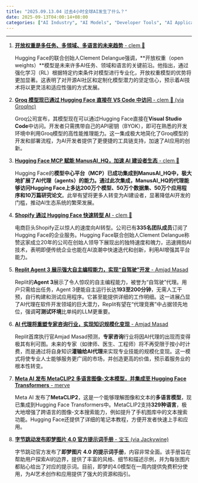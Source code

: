 ```yaml
---
title: "2025.09.13.04 过去4小时全球AI发生了什么？"
date: 2025-09-13T04:00:14+08:00
categories: ["AI Industry", "AI Models", "Developer Tools", "AI Applications", "Enterprise AI"]
---
```


---

1.  [**开放权重是多任务、多领域、多语言的未来趋势** - clem 🤗](https://x.com/ClementDelangue/status/1966576870939303987)

    Hugging Face的联合创始人Clement Delangue强调，**开放权重（open weights）**模型是未来许多AI任务、领域和语言的关键前沿。他指出，通过强化学习（RL）根据特定约束条件对模型进行专业化，开放权重模型的优势将更加显著。这表明了对开源AI社区和定制化模型潜力的坚定信心，预示着AI技术将以更灵活和适应性强的方式发展。

2.  [**Groq 模型现已通过 Hugging Face 直接在 VS Code 中访问** - clem 🤗 (via GroqInc)](https://x.com/ClementDelangue/status/1966571389189603351)

    Groq公司宣布，其模型现在可以通过Hugging Face直接在**Visual Studio Code**中访问。开发者只需携带自己的API密钥（BYOK），即可在熟悉的开发环境中利用Groq模型的高性能推理能力。这一集成极大地简化了Groq模型的开发和部署流程，为AI开发者提供了更便捷的工具链支持，加速了AI应用的创新。

3.  [**Hugging Face MCP 赋能 ManusAI_HQ，加速 AI 建设者生态** - clem 🤗](https://x.com/ClementDelangue/status/1966567761032716358)

    Hugging Face的**模型中心平台（MCP）**已成功集成到ManusAI_HQ中，极大地扩展了AI代理（agents）的能力。通过此次集成，ManusAI_HQ的代理能够访问Hugging Face上多达**200万个模型、50万个数据集、50万个应用程序和10万篇研究论文**。此举有望将更多人转变为AI建设者，显著降低AI开发的门槛，推动AI生态系统的繁荣发展。

4.  [**Shopify 通过 Hugging Face 快速转型 AI** - clem 🤗](https://x.com/ClementDelangue/status/1966534253178482938)

    电商巨头Shopify正以惊人的速度向AI转型。公司已有**335名团队成员**订阅了Hugging Face的企业服务。Hugging Face联合创始人Clement Delangue称赞这家成立20年的公司在创始人领导下展现出的独特速度和魄力，迅速拥抱AI技术，表明即便传统企业也能在AI浪潮中快速迭代和创新，利用AI增强其平台能力。

5.  [**Replit Agent 3 展示强大自主编程能力，实现“自驾驶”开发** - Amjad Masad](https://x.com/amasad/status/1966544937077670340)

    Replit的**Agent 3**展示了令人惊叹的自主编程能力，被誉为“自驾驶”代理。用户只需给出任务，Agent 3便能自主运行长达**193至200分钟**，无需人工干预，自行构建和测试应用程序。它甚至能提供详细的工作明细。这一进展凸显了AI代理在软件开发领域的巨大潜力，Replit有望在“代理竞赛”中占据领先地位，强调**可测试环境**比单纯的LLM更重要。

6.  [**AI 代理将重塑专家咨询行业，实现知识规模化变现** - Amjad Masad](https://x.com/amasad/status/1966533832426795151)

    Replit首席执行官Amjad Masad预测，**专家咨询**行业将因AI代理的出现而变得极其有利可图。未来的专家（如律师、医生、工程师）将不再受限于按小时计费，而是通过将自身知识**灌输给AI代理**来实现专业技能的规模化变现。这一模式将使专业人士能够服务更广阔的市场，并创造更高的价值，预示着服务业的根本性转变。

7.  [**Meta AI 发布 MetaCLIP2 多语言图像-文本模型，并集成至 Hugging Face Transformers** - merve](https://x.com/mervenoyann/status/1966544046744011242)

    Meta AI 发布了**MetaCLIP2**，这是一个能够理解图像和文本的**多语言模型**，现已集成到Hugging Face Transformers中。MetaCLIP2支持**329种语言**，极大地增强了跨语言的图像-文本搜索能力，例如提升了手机图库中的文本搜索功能。Hugging Face还提供了详细的笔记本教程，方便开发者快速上手和应用。

8.  [**字节跳动发布即梦图片 4.0 官方提示词手册** - 宝玉 (via Jackywine)](https://x.com/dotey/status/1966534462235136116)

    字节跳动官方发布了**即梦图片 4.0 的提示词手册**，内容非常全面。该手册旨在帮助用户探索AI的边界，提供了丰富的风格、细节和描述示例，并为每张图片都贴心给出了对应的提示词。目前，即梦的4.0模型在一周内提供免费积分使用，为AI艺术创作和应用提供了强大的资源和指引。